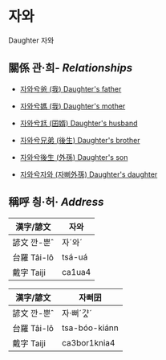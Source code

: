 # 자와
Daughter
자와

## 關係 관·희- _Relationships_

- [자와兮爸 (我) Daughter's father](member1.md)

- [자와兮媽 (我) Daughter's mother](member1.md)

- [자와兮尪 (囝婿) Daughter's husband](member68.md)

- [자와兮兄弟 (後生) Daughter's brother](member19.md)

- [자와兮後生 (外孫) Daughter's son](member55.md)

- [자와兮자와 (자뻐外孫) Daughter's daughter](member56.md)



## 稱呼 칑·허· _Address_

漢字/諺文 | 자와
--- | ---
諺文 깐-뿐ˆ | 자ˊ와ˊ
台羅 Tâi-lô | tsá-uá
戴字 Taiji | ca1ua4


漢字/諺文 | 자뻐囝
--- | ---
諺文 깐-뿐ˆ | 자·뻐ˊ갸ᇫˊ
台羅 Tâi-lô | tsa-bóo-kiánn
戴字 Taiji | ca3bor1knia4


